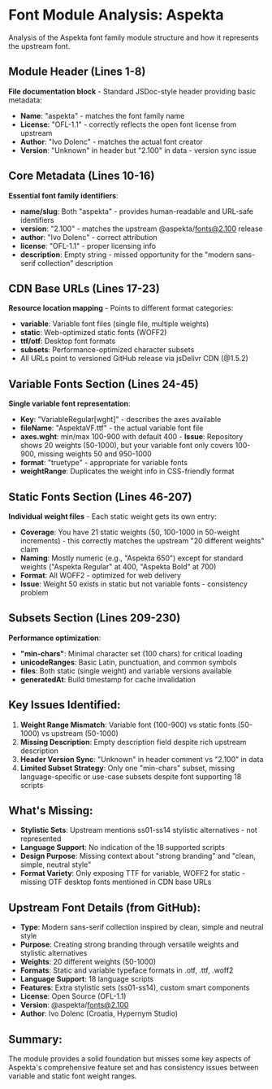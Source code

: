 # Font Module Analysis: Aspekta

Analysis of the Aspekta font family module structure and how it represents the upstream font.

## Module Header (Lines 1-8)
**File documentation block** - Standard JSDoc-style header providing basic metadata:
- **Name**: "aspekta" - matches the font family name
- **License**: "OFL-1.1" - correctly reflects the open font license from upstream
- **Author**: "Ivo Dolenc" - matches the actual font creator
- **Version**: "Unknown" in header but "2.100" in data - version sync issue

## Core Metadata (Lines 10-16)
**Essential font family identifiers**:
- **name/slug**: Both "aspekta" - provides human-readable and URL-safe identifiers
- **version**: "2.100" - matches the upstream @aspekta/fonts@2.100 release
- **author**: "Ivo Dolenc" - correct attribution
- **license**: "OFL-1.1" - proper licensing info
- **description**: Empty string - missed opportunity for the "modern sans-serif collection" description

## CDN Base URLs (Lines 17-23)
**Resource location mapping** - Points to different format categories:
- **variable**: Variable font files (single file, multiple weights)
- **static**: Web-optimized static fonts (WOFF2)
- **ttf/otf**: Desktop font formats
- **subsets**: Performance-optimized character subsets
- All URLs point to versioned GitHub release via jsDelivr CDN (@1.5.2)

## Variable Fonts Section (Lines 24-45)
**Single variable font representation**:
- **Key**: "VariableRegular[wght]" - describes the axes available
- **fileName**: "AspektaVF.ttf" - the actual variable font file
- **axes.wght**: min/max 100-900 with default 400 - **Issue**: Repository shows 20 weights (50-1000), but your variable font only covers 100-900, missing weights 50 and 950-1000
- **format**: "truetype" - appropriate for variable fonts
- **weightRange**: Duplicates the weight info in CSS-friendly format

## Static Fonts Section (Lines 46-207)
**Individual weight files** - Each static weight gets its own entry:
- **Coverage**: You have 21 static weights (50, 100-1000 in 50-weight increments) - this correctly matches the upstream "20 different weights" claim
- **Naming**: Mostly numeric (e.g., "Aspekta 650") except for standard weights ("Aspekta Regular" at 400, "Aspekta Bold" at 700)
- **Format**: All WOFF2 - optimized for web delivery
- **Issue**: Weight 50 exists in static but not variable fonts - consistency problem

## Subsets Section (Lines 209-230)
**Performance optimization**:
- **"min-chars"**: Minimal character set (100 chars) for critical loading
- **unicodeRanges**: Basic Latin, punctuation, and common symbols
- **files**: Both static (single weight) and variable versions available
- **generatedAt**: Build timestamp for cache invalidation

## Key Issues Identified:

1. **Weight Range Mismatch**: Variable font (100-900) vs static fonts (50-1000) vs upstream (50-1000)
2. **Missing Description**: Empty description field despite rich upstream description
3. **Header Version Sync**: "Unknown" in header comment vs "2.100" in data
4. **Limited Subset Strategy**: Only one "min-chars" subset, missing language-specific or use-case subsets despite font supporting 18 scripts

## What's Missing:
- **Stylistic Sets**: Upstream mentions ss01-ss14 stylistic alternatives - not represented
- **Language Support**: No indication of the 18 supported scripts
- **Design Purpose**: Missing context about "strong branding" and "clean, simple, neutral style"
- **Format Variety**: Only exposing TTF for variable, WOFF2 for static - missing OTF desktop fonts mentioned in CDN base URLs

## Upstream Font Details (from GitHub):
- **Type**: Modern sans-serif collection inspired by clean, simple and neutral style
- **Purpose**: Creating strong branding through versatile weights and stylistic alternatives
- **Weights**: 20 different weights (50-1000)
- **Formats**: Static and variable typeface formats in .otf, .ttf, .woff2
- **Language Support**: 18 language scripts
- **Features**: Extra stylistic sets (ss01-ss14), custom smart components
- **License**: Open Source (OFL-1.1)
- **Version**: @aspekta/fonts@2.100
- **Author**: Ivo Dolenc (Croatia, Hypernym Studio)

## Summary:
The module provides a solid foundation but misses some key aspects of Aspekta's comprehensive feature set and has consistency issues between variable and static font weight ranges.